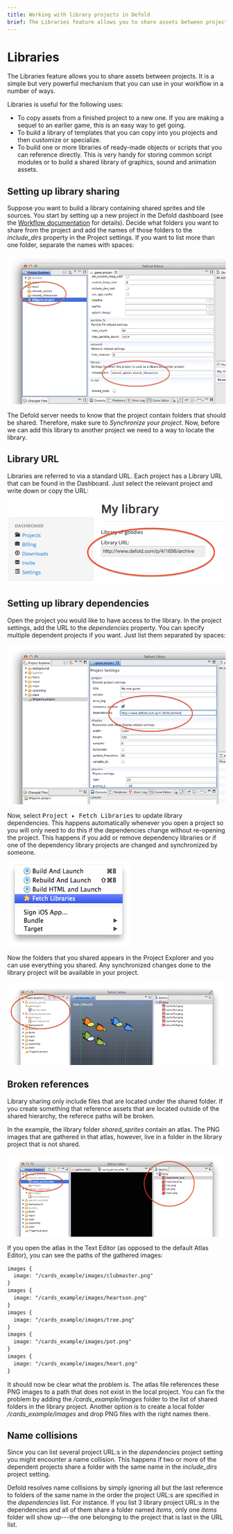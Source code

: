```yaml
---
title: Working with library projects in Defold
brief: The Libraries feature allows you to share assets between projects. This manual explains how it works.
---
```


# Libraries

The Libraries feature allows you to share assets between projects. It is a simple but very powerful mechanism that you can use in your workflow in a number of ways.

Libraries is useful for the following uses:

* To copy assets from a finished project to a new one. If you are making a sequel to an earlier game, this is an easy way to get going.
* To build a library of templates that you can copy into you projects and then customize or specialize.
* To build one or more libraries of ready-made objects or scripts that you can reference directly. This is very handy for storing common script modules or to build a shared library of graphics, sound and animation assets.

## Setting up library sharing

Suppose you want to build a library containing shared sprites and tile sources. You start by setting up a new project in the Defold dashboard (see the [Workflow documentation](/manuals/workflow) for details). Decide what folders you want to share from the project and add the names of those folders to the *include_dirs* property in the Project settings. If you want to list more than one folder, separate the names with spaces:

![Include dirs](images/libraries/libraries_include_dirs.png)

The Defold server needs to know that the project contain folders that should be shared. Therefore, make sure to _Synchronize your project_. Now, before we can add this library to another project we need to a way to locate the library.

## Library URL

Libraries are referred to via a standard URL. Each project has a Library URL that can be found in the Dashboard. Just select the relevant project and write down or copy the URL:

![Library URL](images/libraries/libraries_library_url.png)

## Setting up library dependencies

Open the project you would like to have access to the library. In the project settings, add the URL to the *dependencies* property. You can specify multiple dependent projects if you want. Just list them separated by spaces:

![Dependencies](images/libraries/libraries_dependencies.png)

Now, select <kbd>Project ▸ Fetch Libraries</kbd> to update library dependencies. This happens automatically whenever you open a project so you will only need to do this if the dependencies change without re-opening the project. This happens if you add or remove dependency libraries or if one of the dependency library projects are changed and synchronized by someone.

![Fetch Libraries](images/libraries/libraries_fetch_libraries.png)

Now the folders that you shared appears in the Project Explorer and you can use everything you shared. Any synchronized changes done to the library project will be available in your project.

![Library setup done](images/libraries/libraries_done.png)

## Broken references

Library sharing only include files that are located under the shared folder. If you create something that reference assets that are located outside of the shared hierarchy, the referece paths will be broken.

In the example, the library folder *shared_sprites* contain an atlas. The PNG images that are gathered in that atlas, however, live in a folder in the library project that is not shared.

![Bad references](images/libraries/libraries_bad_references.png)

If you open the atlas in the Text Editor (as opposed to the default Atlas Editor), you can see the paths of the gathered images:

```txt
images {
  image: "/cards_example/images/clubmaster.png"
}
images {
  image: "/cards_example/images/heartson.png"
}
images {
  image: "/cards_example/images/tree.png"
}
images {
  image: "/cards_example/images/pot.png"
}
images {
  image: "/cards_example/images/heart.png"
}
```

It should now be clear what the problem is. The atlas file references these PNG images to a path that does not exist in the local project. You can fix the problem by adding the */cards_example/images* folder to the list of shared folders in the library project. Another option is to create a local folder */cards_example/images* and drop PNG files with the right names there.

## Name collisions

Since you can list several project URL:s in the *dependencies* project setting you might encounter a name collision. This happens if two or more of the dependent projects share a folder with the same name in the *include_dirs* project setting.

Defold resolves name collisions by simply ignoring all but the last reference to folders of the same name in the order the project URL:s are specified in the *dependencies* list. For instance. If you list 3 library project URL:s in the dependencies and all of them share a folder named *items*, only one *items* folder will show up---the one belonging to the project that is last in the URL list.
